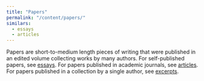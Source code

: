 ```yaml
---
title: "Papers"
permalink: "/content/papers/"
similars:
  - essays
  - articles
---
```


Papers are short-to-medium length pieces of writing that were published in an edited volume collecting works by many authors. For self-published papers, see [essays](/content/essays). For papers published in academic journals, see [articles](/content/articles). For papers published in a collection by a single author, see [excerpts](/content/excerpts).
